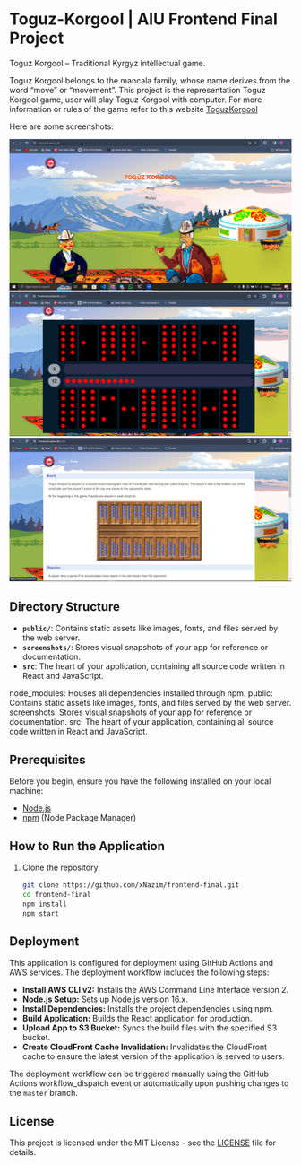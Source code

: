 # Toguz-Korgool | AIU Frontend Final Project

Toguz Korgool – Traditional Kyrgyz intellectual game.

Toguz Korgool belongs to the mancala family, whose name derives from the word “move” or “movement”.
This project is the representation Toguz Korgool game, user will play Toguz Korgool with computer. For more information or rules of the game refer to this website [ToguzKorgool](http://worldnomadgames.com/en/sport/Toguz-korgool/)

Here are some screenshots:

![Alt text](/screenshots/front1.png?raw=true)
![Alt text](/screenshots/front2.png?raw=true)
![Alt text](/screenshots/front3.png?raw=true)
## Directory Structure

- **`public/`**: Contains static assets like images, fonts, and files served by the web server.
- **`screenshots/`**: Stores visual snapshots of your app for reference or documentation.
- **`src`**: The heart of your application, containing all source code written in React and JavaScript.

node_modules: Houses all dependencies installed through npm.
public: Contains static assets like images, fonts, and files served by the web server.
screenshots: Stores visual snapshots of your app for reference or documentation.
src: The heart of your application, containing all source code written in React and JavaScript.

## Prerequisites

Before you begin, ensure you have the following installed on your local machine:

- [Node.js](https://nodejs.org/)
- [npm](https://www.npmjs.com/) (Node Package Manager)

## How to Run the Application

1. Clone the repository:
   ```bash
   git clone https://github.com/xNazim/frontend-final.git
   cd frontend-final
   npm install
   npm start

## Deployment

This application is configured for deployment using GitHub Actions and AWS services. The deployment workflow includes the following steps:

- **Install AWS CLI v2:** Installs the AWS Command Line Interface version 2.
- **Node.js Setup:** Sets up Node.js version 16.x.
- **Install Dependencies:** Installs the project dependencies using npm.
- **Build Application:** Builds the React application for production.
- **Upload App to S3 Bucket:** Syncs the build files with the specified S3 bucket.
- **Create CloudFront Cache Invalidation:** Invalidates the CloudFront cache to ensure the latest version of the application is served to users.

The deployment workflow can be triggered manually using the GitHub Actions workflow_dispatch event or automatically upon pushing changes to the `master` branch.

## License

This project is licensed under the MIT License - see the [LICENSE](LICENSE) file for details.